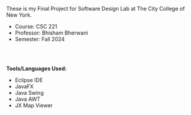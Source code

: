 These is my Final Project for Software Design Lab at The City College of New York.

- Course: CSC 221
- Professor: Bhisham Bherwani
- Semester: Fall 2024

<br>
<br>

**Tools/Languages Used:**
- Eclipse IDE
- JavaFX
- Java Swing
- Java AWT
- JX Map Viewer
